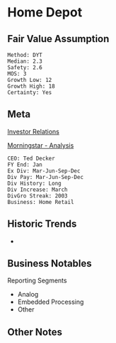 # Home Depot
## Fair Value Assumption

```
Method: DYT
Median: 2.3
Safety: 2.6
MOS: 3
Growth Low: 12
Growth High: 18
Certainty: Yes
```


## Meta
[Investor Relations](https://ir.homedepot.com/)

[Morningstar - Analysis](https://www.morningstar.com/stocks/xnys/hd/analysis)

~~~
CEO: Ted Decker
FY End: Jan
Ex Div: Mar-Jun-Sep-Dec
Div Pay: Mar-Jun-Sep-Dec
Div History: Long
Div Increase: March
DivGro Streak: 2003
Business: Home Retail
~~~


## Historic Trends
- 


## Business Notables
Reporting Segments
- Analog
- Embedded Processing 
- Other


## Other Notes